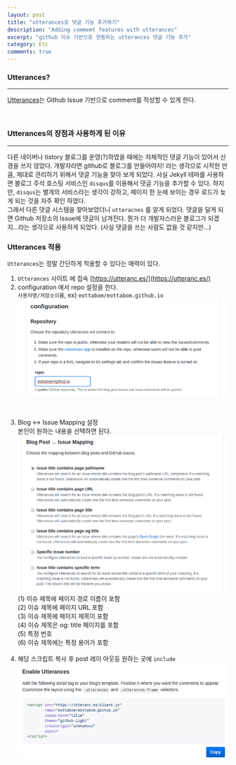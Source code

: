 ```yaml
---
layout: post
title: "utterances로 댓글 기능 추가하기"
description: "Adding commemt features with utterances"
excerpt: "github 이슈 기반으로 연동하는 utterances 댓글 기능 추가"
category: Etc
comments: true
---
```


### Utterances?
----
[Utterances](https://utteranc.es/)는 Github Issue 기반으로 comment를 작성할 수 있게 한다.

<br>

### Utterances의 장점과 사용하게 된 이유
----
다른 네이버나 tistory 블로그를 운영(?)하였을 때에는 자체적인 댓글 기능이 있어서 신경을 쓰지 않았다.
개발자라면 github로 블로그를 만들어야지! 라는 생각으로 시작한 만큼, 제대로 관리하기 위해서 댓글 기능을 찾아 보게 되었다.
사실 Jekyll 테마를 사용하면 블로그 주석 호스팅 서비스인 `disqus`를 이용해서 댓글 기능을 추가할 수 있다. 
하지만, `disqus`는 별개의 서비스라는 생각이 강하고, 페이지 한 눈에 보이는 경우 로드가 늦게 되는 것을 자주 확인 하였다. <br>
그래서 다른 댓글 시스템을 찾아보았더니 `utteracnes` 를 알게 되었다. 댓글을 달게 되면 Github 저장소의 Issue에 댓글이 남겨진다.
뭔가 더 개발자스러운 블로그가 되겠지...라는 생각으로 사용하게 되었다.
(사실 댓글을 쓰는 사람도 없을 것 같지만...)


### Utterances 적용
`Utterances`는 정말 간단하게 적용할 수 있다는 매력이 있다.
1. `Utterances` 사이트 에 접속 [https://utteranc.es/](https://utteranc.es/)
2. configuration 에서 repo 설정을 한다. <br>
`사용자명/저장소이름`, ex) `eottabom/eottabom.github.io`  <br>
![configuration](../img/post/utterances/configuration.png) 
<br>


3. Blog ↔️ Issue Mapping 설정 <br>
본인이 원하는 내용을 선택하면 된다. <br>
![issue-mapping](../img/post/utterances/issue-mapping.png) <br>
  (1) 이슈 제목에 페이지 경로 이름이 포함 <br>
  (2) 이슈 제목에 페이지 URL 포함 <br>
  (3) 이슈 제목에 페이지 제목이 포함 <br>
  (4) 이슈 제목은 og: title 페이지를 포함 <br>
  (5) 특정 번호  <br>
  (6) 이슈 제목에는 특정 용어가 포함 <br><br>
4. 해당 스크립트 복사 후 post 레이 아웃등 원하는 곳에 `include`
![copy-script](../img/post/utterances/copy-script.png) <br>
